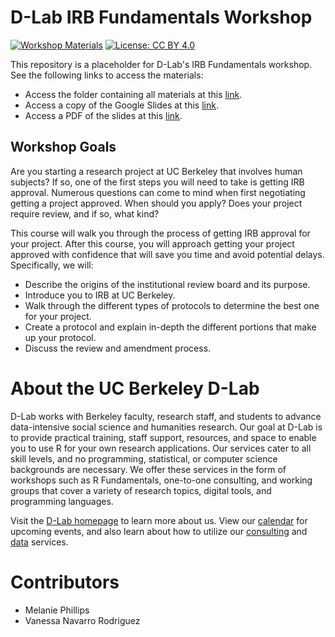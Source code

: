 # D-Lab IRB Fundamentals Workshop

[![Workshop Materials](https://img.shields.io/badge/D--Lab-Workshop%20Materials-blue)](https://drive.google.com/drive/folders/1E0nqVOhIt8Ay0ncUSnvP5xPZiPsA8k9j?usp=sharing)
[![License: CC BY 4.0](https://img.shields.io/badge/License-CC_BY_4.0-lightgrey.svg)](https://creativecommons.org/licenses/by/4.0/)

This repository is a placeholder for D-Lab's IRB Fundamentals workshop. See the following links to access the materials:

* Access the folder containing all materials at this [link](https://drive.google.com/drive/folders/1E0nqVOhIt8Ay0ncUSnvP5xPZiPsA8k9j?usp=sharing).
* Access a copy of the Google Slides at this [link](https://docs.google.com/presentation/d/1qPU6OAYbuR1c4EjlOS_XodjWkye49XHr7aF8ngjZO_I/edit?usp=sharing).
* Access a PDF of the slides at this [link](https://drive.google.com/file/d/1lzFXSIL0XC_FsGl34Px6VxyT2EmRN3at/view?usp=share_link).

## Workshop Goals

Are you starting a research project at UC Berkeley that involves human subjects?
If so, one of the first steps you will need to take is getting IRB approval.
Numerous questions can come to mind when first negotiating getting a project
approved. When should you apply? Does your project require review, and if so,
what kind?

This course will walk you through the process of getting IRB approval for your
project. After this course, you will approach getting your project approved with
confidence that will save you time and avoid potential delays. Specifically, we
will:

- Describe the origins of the institutional review board and its purpose.
- Introduce you to IRB at UC Berkeley.
- Walk through the different types of protocols to determine the best one for your project.
- Create a protocol and explain in-depth the different portions that make up your protocol.
- Discuss the review and amendment process.

# About the UC Berkeley D-Lab

D-Lab works with Berkeley faculty, research staff, and students to advance data-intensive social science and humanities research. Our goal at D-Lab is to provide practical training, staff support, resources, and space to enable you to use R for your own research applications. Our services cater to all skill levels, and no programming, statistical, or computer science backgrounds are necessary. We offer these services in the form of workshops such as R Fundamentals, one-to-one consulting, and working groups that cover a variety of research topics, digital tools, and programming languages.

Visit the [D-Lab homepage](http://dlab.berkeley.edu/) to learn more about us. View our [calendar](http://dlab.berkeley.edu/calendar-node-field-date) for upcoming events, and also learn about how to utilize our [consulting](http://dlab.berkeley.edu/consulting) and [data](http://dlab.berkeley.edu/data-resources) services. 

# Contributors

* Melanie Phillips
* Vanessa Navarro Rodriguez
